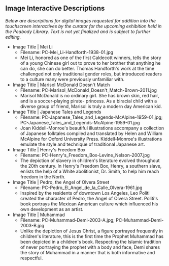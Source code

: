 ## Image Interactive Descriptions

_Below are descriptions for digital images requested for addition into the touchscreen interactives by the curator for the 
upcoming exhibition held in the Peabody Library. Text is not yet finalized and is subject to further editing._

* Image Title | Mei Li
  * Filename: PC-Mei_Li-Handforth-1938-01.jpg
  * Mei Li, honored as one of the first Caldecott winners, tells the story of a young Chinese girl out to prove to her brother 
  that anything he can do, she can do better.  Thomas Handforth's work at the time challenged not only traditional gender roles,   but introduced readers to a culture many were previously unfamiliar with.
* Image Title | Marisol McDonald Doesn't Match
  * Filename: PC-Marisol_McDonald_Doesn't_Match-Brown-2011.jpg
  * Marisol McDonald is no ordinary girl.  She has brown skin, red hair, and is a soccer-playing pirate- princess.  As a       biracial child with a diverse group of friend, Marisol is truly a modern day American kid.
* Image Title | Japanese Tales and Legends
  * Filename: PC-Japanese_Tales_and_Legends-McAlpine-1959-01.jpg; PC-Japanese_Tales_and_Legends-McAlpine-1959-01.jpg
  * Joan Kiddell-Monroe's beautiful illustrations accompany a collection of Japanese folktales compiled and translated by Helen and William McAlpine for Oxford University Press. Kiddell-Monroe's illustrations emulate the style and technique of traditional Japanese art.
* Image Title | Henry's Freedom Box
  * Filename: PC-Henry's_Freedom_Box-Levine_Nelson-2007.jpg
  * The depiction of slavery in children's literature evolved throughout the 20th century. In Henry's Freedom Box, Henry, a southern slave, enlists the help of a White abolitionist, Dr. Smith, to help him reach freedom in the North.
* Image Title | Pedro, the Angel of Olvera Street
  * Filename: PC-Pedro_El_Angel_de_la_Calle_Olvera-1961.jpg
  * Inspired by the residents of downtown Los Angeles, Leo Politi created the character of Pedro, the Angel of Olvera Street.  Politi's book portrays the Mexican American culture which influenced his own development as an artist.
* Image Title | Muhammad
  * Filename: PC-Muhammad-Demi-2003-A.jpg; PC-Muhammad-Demi-2003-B.jpg
  * Unlike the depiction of Jesus Christ, a figure portrayed frequently in children's literature, this is the first time the Prophet Muhammad has been depicted in a children's book.  Respecting the Islamic tradition of never portraying the prophet with a body and face, Demi shares the story of Muhammad in a manner that is both informative and respectful.
